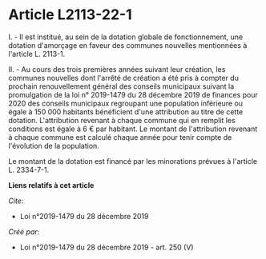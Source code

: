 # Article L2113-22-1 

I. - Il est institué, au sein de la dotation globale de fonctionnement, une dotation d'amorçage en faveur des communes
nouvelles mentionnées à l'article L. 2113-1.

II. - Au cours des trois premières années suivant leur création, les communes nouvelles dont l'arrêté de création a été pris
à compter du prochain renouvellement général des conseils municipaux suivant la promulgation de la loi n° 2019-1479 du 28
décembre 2019 de finances pour 2020 des conseils municipaux regroupant une population inférieure ou égale à 150 000 habitants
bénéficient d'une attribution au titre de cette dotation. L'attribution revenant à chaque commune qui en remplit les
conditions est égale à 6 € par habitant. Le montant de l'attribution revenant à chaque commune est calculé chaque année pour
tenir compte de l'évolution de la population.

Le montant de la dotation est financé par les minorations prévues à l'article L. 2334-7-1.

**Liens relatifs à cet article**

_Cite_:

  - Loi n°2019-1479 du 28 décembre 2019

_Créé par_:

  - Loi n°2019-1479 du 28 décembre 2019 - art. 250 (V)
